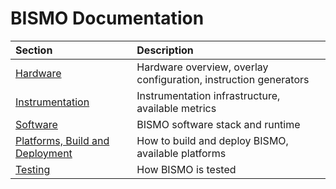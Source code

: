 # BISMO Documentation

| Section | Description |
| :--------- |:-----------|
| [Hardware](hardware.md) | Hardware overview, overlay configuration, instruction generators |
| [Instrumentation](instrumentation.md) | Instrumentation infrastructure, available metrics |
| [Software](software.md) | BISMO software stack and runtime |
| [Platforms, Build and Deployment](platforms.md) | How to build and deploy BISMO, available platforms |
| [Testing](testing.md) | How BISMO is tested |
